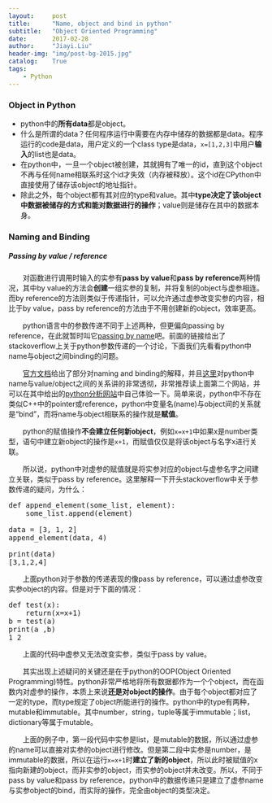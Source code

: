 ```yaml
---
layout:     post
title:      "Name, object and bind in python"
subtitle:   "Object Oriented Programming"
date:       2017-02-28
author:     "Jiayi.Liu"
header-img: "img/post-bg-2015.jpg"
catalog: 	True
tags:
    - Python
---
```


### Object in Python
*	python中的**所有data**都是object。
*	什么是所谓的data？任何程序运行中需要在内存中储存的数据都是data。程序运行的code是data，用户定义的一个class type是data，`x=[1,2,3]`中用户**输入**的list也是data。
*	在python中，一旦一个object被创建，其就拥有了唯一的id，直到这个object不再与任何name相联系时这个id才失效（内存被释放）。这个id在CPython中直接使用了储存该object的地址指针。
*	除此之外，每个object都有其对应的type和value。其中**type决定了该object中数据被储存的方式和能对数据进行的操作**；value则是储存在其中的数据本身。

### Naming and Binding
##### Passing by value / reference
　　对函数进行调用时输入的实参有**pass by value**和**pass by reference**两种情况，其中by value的方法会**创建**一组实参的复制，并将复制的object与虚参相连。而by reference的方法则类似于传递指针，可以允许通过虚参改变实参的内容，相比于by value，pass by reference的方法由于不用创建新的object，效率更高。

　　python语言中的参数传递不同于上述两种，但更偏向passing by reference，在此就暂时叫它[passing by name](http://stackoverflow.com/questions/41883406/is-python-function-passing-by-reference)吧。前面的链接给出了stackoverflow上关于python参数传递的一个讨论，下面我们先看看python中name与object之间binding的问题。

　　[官方文档](https://docs.python.org/3/reference/executionmodel.html#naming-and-binding)给出了部分对naming and binding的解释，并且[这里](https://nedbatchelder.com/text/names.html)对python中name与value/object之间的关系讲的非常透彻，非常推荐读上面第二个网站，并可以在其中给出的[python分析网站](http://pythontutor.com/)中自己体验一下。简单来说，python中不存在类似C++中的pointer或reference，python中变量名(name)与object间的关系就是“bind”，而将name与object相联系的操作就是**赋值**。

　　python的赋值操作**不会建立任何新object**，例如`x=x+1`中如果x是number类型，语句中建立新object的操作是`x+1`，而赋值仅仅是将该object与名字x进行关联。

　　所以说，python中对虚参的赋值就是将实参对应的object与虚参名字之间建立关联，类似于pass by reference。这里解释一下开头stackoverflow中关于参数传递的疑问，为什么：
<pre>
def append_element(some_list, element):
    some_list.append(element)

data = [3, 1, 2]
append_element(data, 4)

print(data)
[3,1,2,4]
</pre>
　　上面python对于参数的传递表现的像pass by reference，可以通过虚参改变实参object的内容。但是对于下面的情况：
<pre>
def test(x):
	return(x=x+1)
b = test(a)
print(a ,b)
1 2
</pre>
　　上面的代码中虚参又无法改变实参，类似于pass by value。

　　其实出现上述疑问的关键还是在于python的OOP(Object Oriented Programming)特性。python非常严格地将所有数据都作为一个个object，而在函数内对虚参的操作，本质上来说**还是对object的操作**。由于每个object都对应了一定的type，而type规定了object所能进行的操作。python中的type有两种，mutable和immutable。其中number，string，tuple等属于immutable；list，dictionary等属于mutable。

　　上面的例子中，第一段代码中实参是list，是mutable的数据，所以通过虚参的name可以直接对实参的object进行修改。但是第二段中实参是number，是immutable的数据，所以在运行`x=x+1`时**建立了新的object**，所以此时被赋值的x指向新建的object，而非实参的object，而实参的object并未改变。所以，不同于pass by value和pass by reference，python中的数据传递只是建立了虚参name与实参object的bind，而实际的操作，完全由object的类型决定。